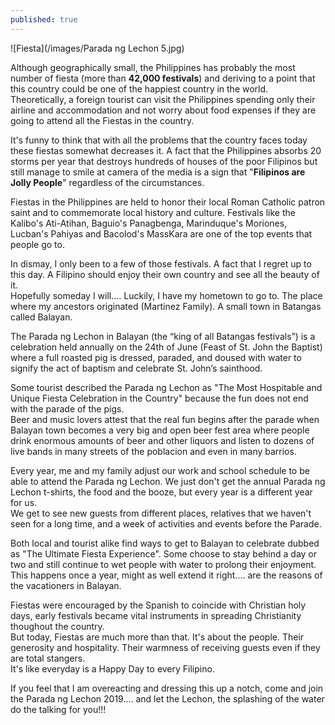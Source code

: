 ```yaml
---
published: true
---
```

![Fiesta](/images/Parada ng Lechon 5.jpg)

Although geographically small, the Philippines has probably the most number of fiesta (more than **42,000 festivals**) and deriving to a point that this country could be one of the happiest country in the world.   
Theoretically, a foreign tourist can visit the Philippines spending only their airline and accommodation and not worry about food expenses if they are going to attend all the Fiestas in the country.

It's funny to think that with all the problems that the country faces today these fiestas somewhat decreases it. A fact that the Philippines absorbs 20 storms per year that destroys hundreds of houses of the poor Filipinos but still manage to smile at camera of the media is a sign that "**Filipinos are Jolly People**" regardless of the circumstances.

Fiestas in the Philippines are held to honor their local Roman Catholic patron saint and to commemorate local history and culture. Festivals like the Kalibo's Ati-Atihan, Baguio's Panagbenga, Marinduque's Moriones, Lucban's Pahiyas and Bacolod's MassKara are one of the top events that people go to.   

In dismay, I only been to a few of those festivals. A fact that I regret up to this day. A Filipino should enjoy their own country and see all the beauty of it.   
Hopefully someday I will.... Luckily, I have my hometown to go to. The place where my ancestors originated (Martinez Family). A small town in Batangas called Balayan. 

The Parada ng Lechon in Balayan (the “king of all Batangas festivals”) is a celebration held annually on the 24th of June (Feast of St. John the Baptist) where a full roasted pig is dressed, paraded, and doused with water to signify the act of baptism and celebrate St. John’s sainthood.

Some tourist described the Parada ng Lechon as "The Most Hospitable and Unique Fiesta Celebration in the Country" because the fun does not end with the parade of the pigs.   
Beer and music lovers attest that the real fun begins after the parade when Balayan town becomes a very big and open beer fest area where people drink enormous amounts of beer and other liquors and listen to dozens of live bands in many streets of the poblacion and even in many barrios.

Every year, me and my family adjust our work and school schedule to be able to attend the Parada ng Lechon. We just don't get the annual Parada ng Lechon t-shirts, the food and the booze, but every year is a different year for us.   
We get to see new guests from different places, relatives that we haven't seen for a long time, and a week of activities and events before the Parade.

Both local and tourist alike find ways to get to Balayan to celebrate dubbed as "The Ultimate Fiesta Experience". Some choose to stay behind a day or two and still continue to wet people with water to prolong their enjoyment. This happens once a year, might as well extend it right.... are the reasons of the vacationers in Balayan.

Fiestas were encouraged by the Spanish to coincide with Christian holy days, early festivals became vital instruments in spreading Christianity thoughout the country.   
But today, Fiestas are much more than that. It's about the people. Their generosity and hospitality. Their warmness of receiving guests even if they are total stangers.   
It's like everyday is a Happy Day to every Filipino.

If you feel that I am overeacting and dressing this up a notch, come and join the Parada ng Lechon 2019.... and let the Lechon, the splashing of the water do the talking for you!!!